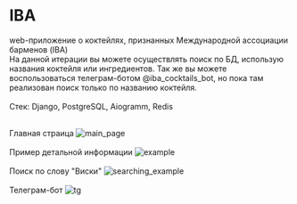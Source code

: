 # IBA
web-приложение о коктейлях, признанных Международной ассоциации барменов (IBA)<br>
На данной итерации вы можете осуществлять поиск по БД, использую названия коктейля или ингредиентов. Так же вы можете воспользоваться телеграм-ботом @iba_cocktails_bot, но пока там реализован поиск только по названию коктейля.<br><br>
Стек: Django, PostgreSQL, Aiogramm, Redis <br><br>

Главная страица
![main_page](https://github.com/ivanbal93/IBA/assets/124522145/d52d9309-e72d-45d3-bad4-b4c6e63aa7cd) <br><br>
Пример детальной информации
![example](https://github.com/ivanbal93/IBA/assets/124522145/2c095fc8-9544-4b55-af00-a5badc395780) <br><br>
Поиск по слову "Виски"
![searching_example](https://github.com/ivanbal93/IBA/assets/124522145/f376a5d0-e810-4871-8c49-8ae6bb2bd80e) <br><br>
Телеграм-бот
![tg](https://github.com/ivanbal93/IBA/assets/124522145/896b8746-00ec-4944-a9fd-5c55a6c0b51f)
